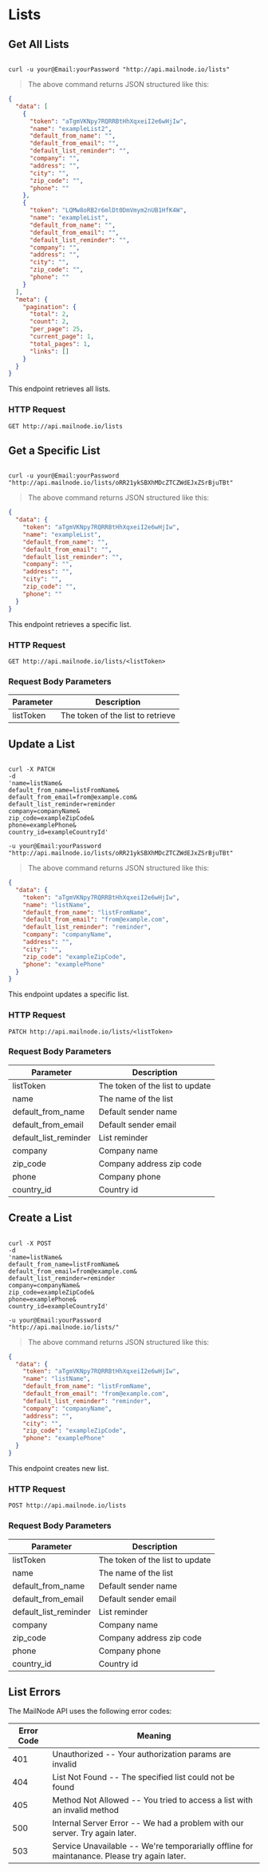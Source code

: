 # Lists

## Get All Lists


```shell

curl -u your@Email:yourPassword "http://api.mailnode.io/lists"

```

> The above command returns JSON structured like this:

```json
{
  "data": [
    {
      "token": "aTgmVKNpy7RQRRBtHhXqxeiI2e6wHjIw",
      "name": "exampleList2",
      "default_from_name": "",
      "default_from_email": "",
      "default_list_reminder": "",
      "company": "",
      "address": "",
      "city": "",
      "zip_code": "",
      "phone": ""
    },
    {
      "token": "LQMw8oRB2r6mlDt0DmVmym2nUB1HfK4W",
      "name": "exampleList",
      "default_from_name": "",
      "default_from_email": "",
      "default_list_reminder": "",
      "company": "",
      "address": "",
      "city": "",
      "zip_code": "",
      "phone": ""
    }
  ],
  "meta": {
    "pagination": {
      "total": 2,
      "count": 2,
      "per_page": 25,
      "current_page": 1,
      "total_pages": 1,
      "links": []
    }
  }
}
```

This endpoint retrieves all lists.

### HTTP Request

`GET http://api.mailnode.io/lists`



## Get a Specific List

```shell

curl -u your@Email:yourPassword "http://api.mailnode.io/lists/oRR21ykSBXhMDcZTCZWdEJxZSrBjuTBt"

```

> The above command returns JSON structured like this:

```json
{
  "data": {
    "token": "aTgmVKNpy7RQRRBtHhXqxeiI2e6wHjIw",
    "name": "exampleList",
    "default_from_name": "",
    "default_from_email": "",
    "default_list_reminder": "",
    "company": "",
    "address": "",
    "city": "",
    "zip_code": "",
    "phone": ""
  }
}
```

This endpoint retrieves a specific list.

### HTTP Request

`GET http://api.mailnode.io/lists/<listToken>`

### Request Body Parameters

Parameter | Description
--------- | -----------
listToken | The token of the list to retrieve


## Update a List

```shell

curl -X PATCH
-d
'name=listName&
default_from_name=listFromName&
default_from_email=from@example.com&
default_list_reminder=reminder
company=companyName&
zip_code=exampleZipCode&
phone=examplePhone&
country_id=exampleCountryId'

-u your@Email:yourPassword
"http://api.mailnode.io/lists/oRR21ykSBXhMDcZTCZWdEJxZSrBjuTBt"

```

> The above command returns JSON structured like this:

```json
{
  "data": {
    "token": "aTgmVKNpy7RQRRBtHhXqxeiI2e6wHjIw",
    "name": "listName",
    "default_from_name": "listFromName",
    "default_from_email": "from@example.com",
    "default_list_reminder": "reminder",
    "company": "companyName",
    "address": "",
    "city": "",
    "zip_code": "exampleZipCode",
    "phone": "examplePhone"
  }
}
```

This endpoint updates a specific list.

### HTTP Request

`PATCH http://api.mailnode.io/lists/<listToken>`

### Request Body Parameters

Parameter | Description
--------- | -----------
listToken | The token of the list to update
name | The name of the list
default_from_name | Default sender name
default_from_email | Default sender email
default_list_reminder | List reminder
company| Company name
zip_code | Company address zip code
phone | Company phone
country_id | Country id

## Create a List

```shell

curl -X POST
-d
'name=listName&
default_from_name=listFromName&
default_from_email=from@example.com&
default_list_reminder=reminder
company=companyName&
zip_code=exampleZipCode&
phone=examplePhone&
country_id=exampleCountryId'

-u your@Email:yourPassword
"http://api.mailnode.io/lists/"

```

> The above command returns JSON structured like this:

```json
{
  "data": {
    "token": "aTgmVKNpy7RQRRBtHhXqxeiI2e6wHjIw",
    "name": "listName",
    "default_from_name": "listFromName",
    "default_from_email": "from@example.com",
    "default_list_reminder": "reminder",
    "company": "companyName",
    "address": "",
    "city": "",
    "zip_code": "exampleZipCode",
    "phone": "examplePhone"
  }
}
```

This endpoint creates new list.

### HTTP Request

`POST http://api.mailnode.io/lists`

### Request Body Parameters

Parameter | Description
--------- | -----------
listToken | The token of the list to update
name | The name of the list
default_from_name | Default sender name
default_from_email | Default sender email
default_list_reminder | List reminder
company| Company name
zip_code | Company address zip code
phone | Company phone
country_id | Country id



## List Errors

The MailNode API uses the following error codes:


Error Code | Meaning
---------- | -------
401 | Unauthorized -- Your authorization params are invalid
404 | List Not Found -- The specified list could not be found
405 | Method Not Allowed -- You tried to access a list with an invalid method
500 | Internal Server Error -- We had a problem with our server. Try again later.
503 | Service Unavailable -- We're temporarially offline for maintanance. Please try again later.
